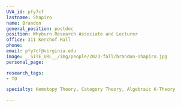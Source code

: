 ```yaml
---
UVA_id: pfy7cf
lastname: Shapiro
name: Brandon
general_position: postdoc
position: Whyburn Research Associate and Lecturer
office: 311 Kerchof Hall
phone:  
email: pfy7cf@virginia.edu
image: __SITE_URL__/img/people/2023-fall/brandon-shapiro.jpg
personal_page:

research_tags:
- TO

specialty: Homotopy Theory, Category Theory, Algebraic K-Theory

---
```

